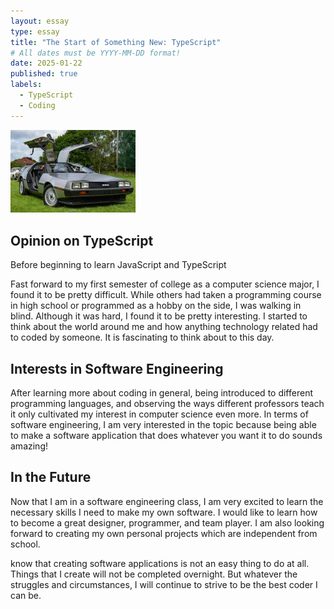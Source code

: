 ```yaml
---
layout: essay
type: essay
title: "The Start of Something New: TypeScript"
# All dates must be YYYY-MM-DD format!
date: 2025-01-22
published: true
labels:
  - TypeScript
  - Coding
---
```


<img width="200px" class="rounded float-start pe-4" src="../img/Delorean.png">

## Opinion on TypeScript

Before beginning to learn JavaScript and TypeScript

Fast forward to my first semester of college as a computer science major, I found it to be pretty difficult. While others had taken a programming course in high school or programmed as a hobby on the side, I was walking in blind. Although it was hard, I found it to be pretty interesting. I started to think about the world around me and how anything technology related had to coded by someone. It is fascinating to think about to this day. 

## Interests in Software Engineering

After learning more about coding in general, being introduced to different programming languages, and observing the ways different professors teach it only cultivated my interest in computer science even more. In terms of software engineering, I am very interested in the topic because being able to make a software application that does whatever you want it to do sounds amazing! 

## In the Future

Now that I am in a software engineering class, I am very excited to learn the necessary skills I need to make my own software. I would like to learn how to become a great designer, programmer, and team player. I am also looking forward to creating my own personal projects which are independent from school. 

know that creating software applications is not an easy thing to do at all. Things that I create will not be completed overnight. But whatever the struggles and circumstances, I will continue to strive to be the best coder I can be.

